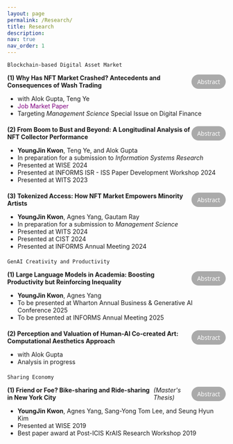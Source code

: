 ```yaml
---
layout: page
permalink: /Research/
title: Research
description:
nav: true
nav_order: 1
---
```


<!-- Styles for the container, title-button row, buttons, and abstract box -->
<style>
  .paper-container {
    margin-bottom: 20px;
  }

  .paper-title-line {
    display: flex;
    justify-content: space-between;
    align-items: center;
    margin-bottom: 6px;
  }

  .abstract-button {
    background-color: #aaa;
    color: white;
    border: 1px solid transparent;
    border-radius: 20px;
    padding: 6px 12px;
    font-size: 0.85rem;
    font-family: 'Segoe UI', sans-serif;
    cursor: pointer;
    transition: all 0.3s ease;
  }

  .abstract-button:hover {
    background-color: #888;
  }

  .abstract-button.active {
    background-color: #6a0dad; /* Purple */
    border-color: #6a0dad;
  }

  .abstract-box {
    display: none;
    margin-top: 8px;
    border: 1.5px dotted #bbb;
    border-radius: 8px;
    padding: 10px 14px;
    background-color: #fafafa;
    font-size: 0.95rem;
    line-height: 1.5;
  }
</style>

<!-- JavaScript toggle function with button state change -->
<script>
  function toggleAbstract(id, btn) {
    const element = document.getElementById(id);
    const isVisible = element.style.display === "block";

    // Toggle visibility
    element.style.display = isVisible ? "none" : "block";

    // Toggle button appearance and text
    btn.classList.toggle("active", !isVisible);
    btn.innerText = isVisible ? "Abstract" : "Hide Abstract";
  }
</script>

`Blockchain-based Digital Asset Market`

<!-- Paper 1 -->
<div class="paper-container">
  <div class="paper-title-line">
    <b>(1) Why Has NFT Market Crashed? Antecedents and Consequences of Wash Trading</b>
    <button class="abstract-button" onclick="toggleAbstract('abstract1', this)">Abstract</button>
  </div>
  <ul>
    <li>with Alok Gupta, Teng Ye</li>
    <li><span style="color: purple;">Job Market Paper</span></li>
    <li>Targeting <i>Management Science</i> Special Issue on Digital Finance</li>
  </ul>

<div id="abstract1" class="abstract-box">
    <p>The non-fungible-token (NFT) market, long hailed for frictionless, gatekeeper-free trading, experienced a meteoric rise in 2021–2022 before collapsing abruptly in mid-2022. To identify the forces behind this crash, we analyze 15 million on-chain transactions from 867 leading NFT collections. We estimate that wash trading, a fraudulent self-trade behavior designed to fabricate demand, generated approximately US $33 billion, or 47% of recorded trade volume, and was conducted by just 4% of addresses. Our Local Projections with Instrumental Variables (LP-IV) estimations provide four key results. First, increases in wash-trade volume inflate performance metrics (trade count, trader count, capital inflow, and realized returns) during year 1, forming a speculative bubble. Second, the same activities are linked to significant declines across key performance metrics during year 2, crowding out genuine participation and eroding valuations. Third, these boom–bust dynamics are significantly dampened in collections characterized by a higher share of experienced traders, a larger proportion of long-horizon art collectors, and greater trader-network centrality, implying that informed or socially embedded participants buffer speculative shocks. Fourth, trading volume-based reward programs systematically attract wash traders, amplifying both the bubble and its collapse. Taken together, our findings suggest three policy implications for NFT platforms and regulators: (i) implement real-time wash-trade detection in this largely unregulated market, (ii) disclose market-quality indicators, such as the art-collector ratio and network-centrality scores, to support informed investment decisions and enhance market resilience, (iii) redesign volume-based reward programs to deter wash trading.</p>
  </div>
</div>

<!-- Paper 2 -->
<div class="paper-container">
  <div class="paper-title-line">
    <b>(2) From Boom to Bust and Beyond: A Longitudinal Analysis of NFT Collector Performance</b>
    <button class="abstract-button" onclick="toggleAbstract('abstract2', this)">Abstract</button>
  </div>
  <ul>
    <li><b>YoungJin Kwon</b>, Teng Ye, and Alok Gupta</li>
    <li>In preparation for a submission to <i>Information Systems Research</i></li>
    <li>Presented at WISE 2024</li>
    <li>Presented at INFORMS ISR - ISS Paper Development Workshop 2024</li>
    <li>Presented at WITS 2023</li>
  </ul>

<div id="abstract2" class="abstract-box">
    <p>As digital technologies create new products and services, new market participants exhibit diverse sets of behaviors that are rarely predicted by the singular theoretical lens.  IS research has taken the lead in examining user behaviors and developed new measures and even theoretical paradigms to examine emerging products and markets (Bapna et al., 2004).  The rise of Non-Fungible Tokens (NFTs) has attracted global attention and significant investment; however, collector/investor strategies and their investment performance in this nascent market remain largely unexplored.  This paper systematically analyzes the performance of different collector groups in the NFT market using transaction data from prominent NFT art collections.  We examine portfolio returns and realized returns across several collector groups, identified through cluster analysis, where the emphasis was on identifying and interpreting distinct behaviors that might indicate different strategic or tactical investor goals. The study discovers and analyzes trader activities through a significant boom-bust cycle that is discernible through overall market valuation, turnover, volatility, and trading characteristics. The key findings of our study reveal that NFT markets do not show a close resemblance to art collector markets, nor do they exhibit the characteristics of investing markets.  In particular, we find: i) Contrary to expectations from traditional art economics, art collectors who prioritize holding NFTs for an extended period (Buy-and-Holder investors) outperform speculators who chase popular NFTs (Popularity Investors); ii) collectors who concentrate their investments in extremely high-priced NFTs (Masterpiece Collectors) underperform, despite the high demand for such NFTs; iii) collectors with extensive trading experience (Active Traders) tend to outperform, but this advantage is limited to those who entered the market during pre-boom or boom periods; iv) outperforming collector groups tend to minimize extrapolation of past returns but maximize participation in early NFT sales.  Overall, our research provides valuable contributions to the growing literature on blockchain-based digital asset markets and art economics, offering insights into investor behavior, market efficiency, and the dynamics of boom-bust cycles.</p>
  </div>
</div>

<!-- Paper 3 -->
<div class="paper-container">
  <div class="paper-title-line">
    <b>(3) Tokenized Access: How NFT Market Empowers Minority Artists</b>
    <button class="abstract-button" onclick="toggleAbstract('abstract3', this)">Abstract</button>
  </div>
  <ul>
    <li><b>YoungJin Kwon</b>, Agnes Yang, Gautam Ray</li>
    <li>In preparation for a submission to <i>Management Science</i></li>
    <li>Presented at WITS 2024</li>
    <li>Presented at CIST 2024</li>
    <li>Presented at INFORMS Annual Meeting 2024</li>
  </ul>

<div id="abstract3" class="abstract-box">
    <p>Web3 has ushered in a decentralized digital ecosystem enabled by blockchain technology, reducing reliance on traditional gatekeepers and intermediaries. This transformation raises a critical question: How does this new environment affect existing gender and racial disparities? To address this, we analyze approximately 27,000 sales and 90,000 offers and bids involving 40,000 NFTs created by 2,500 artists on SuperRare, a leading NFT art marketplace. Our findings offer a nuanced view of the NFT art market: (i) While White male artists continue to dominate in terms of supply volume, their dominance is less pronounced than in traditional art markets; (ii) non-White artists face more pronounced disadvantages in both sales probability and price compared to White male artists, with disparities exceeding those experienced by female artists; and (iii) self-curation (artists' ability to signal quality) plays a critical role in mitigating these disparities, with minority artists benefiting more from verifiable quality signals. A series of robustness checks rules out supply-side explanations, such as artist self-underpricing, indicating that the observed disparities are instead driven by taste-based or statistical biases. This study contributes to a deeper understanding of how decentralization intersects with equity in emerging digital markets.</p>
  </div>
</div>

`GenAI Creativity and Productivity`

<!-- Paper 4 -->
<div class="paper-container">
  <div class="paper-title-line">
    <b>(1) Large Language Models in Academia: Boosting Productivity but Reinforcing Inequality</b>
    <button class="abstract-button" onclick="toggleAbstract('abstract4', this)">Abstract</button>
  </div>
  <ul>
    <li><b>YoungJin Kwon</b>, Agnes Yang</li>
    <li>To be presented at Wharton Annual Business & Generative AI Conference 2025</li>
    <li>To be presented at INFORMS Annual Meeting 2025</li>
  </ul>

<div id="abstract4" class="abstract-box">
    <p>Large language models (LLMs) have attracted significant attention for their potential to enhance knowledge worker productivity. In this study, we provide the first large-scale empirical evaluations of LLMs’ impact on academic research productivity. Leveraging a comprehensive dataset of 4,582 computer science scholars across 194 top U.S. universities and analyzing 251,124 research papers published between 2018 and 2024, we find that the introduction of LLMs is associated with about 8% increase in publication output; a gap that persists across alternative measures, including the first-author publications and top-tier conference papers. Our regression discontinuity in time (RDiT) analysis further reveals that LLMs not only shifted the average publication level but also accelerated the growth rate of productivity, rising to 3.2% in 2023 and 12.8% in 2024. Notably, junior scholars realize stronger gains than their senior counterparts, with the productivity benefit diminishing by roughly 1% for each additional year of experience. Recognizing that LLMs’ benefits may not be uniformly distributed, we also investigate their impact on non-native English-speaking (NNES) researchers, who have historically faced disadvantages in academic writing (Liao et al., 2024). Difference-in-differences and generalized synthetic control analyses indicate that, following LLM adoption, native English-speaking (NES) researchers produced more papers than their NNES counterparts. Overall, our findings indicate that while LLMs significantly boost scholarly productivity, they also exhibit dual effects, lowering barriers for junior scholars while potentially reinforcing linguistic inequities.</p>
  </div>
</div>

<!-- Paper 5 -->
<div class="paper-container">
  <div class="paper-title-line">
    <b>(2) Perception and Valuation of Human-AI Co-created Art: Computational Aesthetics Approach</b>
    <button class="abstract-button" onclick="toggleAbstract('abstract5', this)">Abstract</button>
  </div>
  <ul>
    <li>with Alok Gupta</li>
    <li>Analysis in progress</li>
  </ul>

<div id="abstract5" class="abstract-box">
    <p>Abstract coming soon...</p>
  </div>
</div>

`Sharing Economy`

<!-- Paper 6 -->
<div class="paper-container">
  <div class="paper-title-line">
    <b>(1) Friend or Foe? Bike-sharing and Ride-sharing in New York City</b> <i>(Master's Thesis)</i>
    <button class="abstract-button" onclick="toggleAbstract('abstract6', this)">Abstract</button>
  </div>
  <ul>
    <li><b>YoungJin Kwon</b>, Agnes Yang, Sang-Yong Tom Lee, and Seung Hyun Kim</li>
    <li>Presented at WISE 2019</li>
    <li>Best paper award at Post-ICIS KrAIS Research Workshop 2019</li>
  </ul>

<div id="abstract6" class="abstract-box">
    <p>App-based bike-sharing platforms are rapidly transforming urban transportation. This study investigates how bike-sharing platforms influence demand for ride-sharing services, with a focus on platform interaction. To measure this effect, we use spatiotemporally staggered expansions of Citi Bike, New York City’s largest bike-sharing service, as a natural experiment. We examine the treatment effects on ride-sharing services (Uber, Lyft) and Yellow taxi demand across the city. Our novel identification strategy, geographically nearest neighbor matching, is based on 0.38 billion individual trip records. The results reveal a complementary relationship between bike‑sharing and ride‑hailing (Citi Bike stations stimulate nearby ride‑hailing trips) while simultaneously depressing Yellow Taxi demand, pointing to a substitution between ride‑hailing and taxis. This research contributes to the sharing economy literature in Information Systems (IS). To our knowledge, it is one of the first studies to explore interactions between app-based sharing platforms. Understanding how people connect different shared mobility services has never been more important. We argue that this study lays the foundation for future research on sharing-to-sharing mobility interactions.</p>
  </div>
</div>
